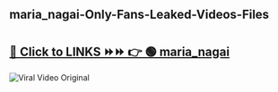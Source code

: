 
 ## maria_nagai-Only-Fans-Leaked-Videos-Files

# <h2><a href="https://mediaupload.pro?maria_nagai">🔗 Click to LINKS ⏩⏩ 👉 🟢 maria_nagai </a></h2>

<a href="https://mediaupload.pro?maria_nagai" rel="nofollow" data-target="animated-image.originalLink"><img src="https://i.ibb.co.com/xMMVF88/686577567.gif" alt="Viral Video Original" style="max-width: 100%; display: inline-block;" data-target="animated-image.originalImage"></a>